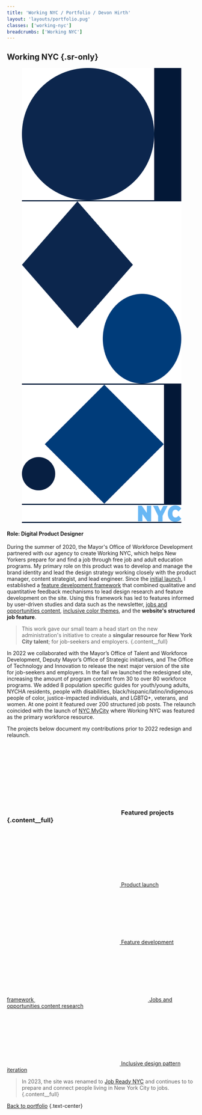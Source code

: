 ```yaml
---
title: 'Working NYC / Portfolio / Devon Hirth'
layout: 'layouts/portfolio.pug'
classes: ['working-nyc']
breadcrumbs: ['Working NYC']
---
```


## Working NYC {.sr-only}

<figure class="figure -mx-3 tablet:mx-0 mt-0" style="background-color: #031837">
  <div class="figure__matte">
    <img class="absolute hidden desktop:block" src="/img/wnyc-shape-1.svg" width="352" height="352" style="right: -90px; bottom: -63px;" />
    <img class="absolute hidden desktop:block" src="/img/wnyc-shape-2.svg" width="485" height="485" style="left: -123px; bottom: 0px;" />
    <img class="absolute hidden desktop:block" src="/img/wnyc-shape-3.svg" width="378" height="317" style="right: -71px; top: -114px;" />
    <div class="absolute flex flex-col justify-center items-center px-4 w-full h-full">
      <img class="large:mb-6" src="/img/wnyc-logo-standard.svg" width="506" height="45" />
    </div>
  </div>
</figure>

<h4 class="h5">Role: Digital Product Designer</h4>

During the summer of 2020, the Mayor's Office of Workforce Development partnered with our agency to create Working NYC, which helps New Yorkers prepare for and find a job through free job and adult education programs. My primary role on this product was to develop and manage the brand identity and lead the design strategy working closely with the product manager, content strategist, and lead engineer. Since the [initial launch](/portfolio/working-nyc/product-launch), I established a [feature development framework](/portfolio/working-nyc/feature-development-framework) that combined qualitative and quantitative feedback mechanisms to lead design research and feature development on the site. Using this framework has led to features informed by user-driven studies and data such as the newsletter, [jobs and opportunities content](/portfolio/working-nyc/jobs-and-opportunities-content-design), [inclusive color themes](/portfolio/working-nyc/inclusive-design-pattern-iteration), and the **website's structured job feature**.

> This work gave our small team a head start on the new administration's initiative to create a **singular resource for New York City talent**; for job-seekers and employers. {.content__full}

In 2022 we collaborated with the Mayor’s Office of Talent and Workforce Development, Deputy Mayor’s Office of Strategic initiatives, and The Office of Technology and Innovation to release the next major version of the site for job-seekers and employers. In the fall we launched the redesigned site, increasing the amount of program content from 30 to over 80 workforce programs. We added 8 population specific guides for youth/young adults, NYCHA residents, people with disabilities, black/hispanic/latino/indigenous people of color, justice-impacted individuals, and LGBTQ+, veterans, and women. At one point it featured over 200 structured job posts. The relaunch coincided with the launch of <a href="https://mycity.nyc.gov" target="_blank" rel="noopener nofollow noreferrer">NYC MyCity</a> where Working NYC was featured as the primary workforce resource.

The projects below document my contributions prior to 2022 redesign and relaunch.

&nbsp;

### <a class="flex mie-1 no-underline" id="featured-projects" href="#featured-projects"><svg class="icon" aria-hidden="true"><use href="#tabler-folders"></use></svg></a> Featured projects {.content__full}

<nav class="content__full grid grid-cols-1 tablet:grid-cols-2 gap-3 mb-8" aria-label="Project Navigation">
  <a class="btn border-4 m-0 h-30vh desktop:h-30vh min-h-xsmall w-full flex-col items-center justify-center" href="/portfolio/working-nyc/product-launch">
    <svg class="icon w-5 h-5 mie-1" aria-hidden="true">
      <use href="#tabler-folder"></use>
    </svg>
    <span class="h3 primary font-normal m-0 my-1 text-center">Product launch</span>
  </a>

  <a class="btn border-4 m-0 h-30vh desktop:h-30vh min-h-xsmall w-full flex-col items-center justify-center" href="/portfolio/working-nyc/feature-development-framework">
    <svg class="icon w-5 h-5 mie-1" aria-hidden="true">
      <use href="#tabler-folder"></use>
    </svg>
    <span class="h3 primary font-normal m-0 my-1 text-center">Feature development framework</span>
  </a>

  <!-- * [Newsletter](#newsletter) -->

  <a class="btn border-4 m-0 h-30vh desktop:h-30vh min-h-xsmall w-full flex-col items-center justify-center" href="/portfolio/working-nyc/jobs-and-opportunities-content-design">
    <svg class="icon w-5 h-5 mie-1" aria-hidden="true">
      <use href="#tabler-folder"></use>
    </svg>
    <span class="h3 primary font-normal m-0 my-1 text-center">Jobs and opportunities content research</span>
  </a>

  <a class="btn border-4 m-0 h-30vh desktop:h-30vh min-h-xsmall w-full flex-col items-center justify-center" href="/portfolio/working-nyc/inclusive-design-pattern-iteration">
    <svg class="icon w-5 h-5 mie-1" aria-hidden="true">
      <use href="#tabler-folder"></use>
    </svg>
    <span class="h3 primary font-normal m-0 my-1 text-center">Inclusive design pattern iteration</span>
  </a>
</nav>

> In 2023, the site was renamed to <a href="https://jobready.nyc.gov/" target="_blank" rel="noopener nofollow noreferrer">Job Ready NYC</a> and continues to to prepare and connect people living in New York City to jobs. {.content__full}

[Back to portfolio](/portfolio) {.text-center}
